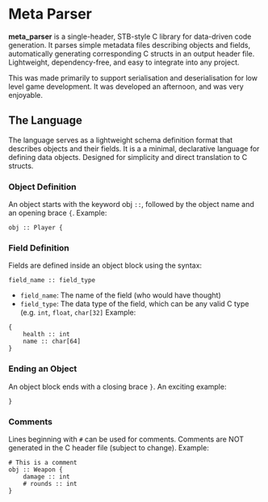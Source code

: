 # Meta Parser
**meta_parser** is a single-header, STB-style C library for data-driven code generation. It parses simple metadata files describing objects and fields, automatically generating corresponding C structs in an output header file. Lightweight, dependency-free, and easy to integrate into any project.

This was made primarily to support serialisation and deserialisation for low level game development. It was developed an afternoon, and was very enjoyable.

## The Language
The language serves as a lightweight schema definition format that describes objects and their fields. It is a a minimal, declarative language for defining data objects. Designed for simplicity and direct translation to C structs.

### Object Definition
An object starts with the keyword obj `::`, followed by the object name and an opening brace `{`.
Example:
```
obj :: Player {
```

### Field Definition
Fields are defined inside an object block using the syntax:
```
field_name :: field_type
```
* `field_name`: The name of the field (who would have thought)
* `field_type`: The data type of the field, which can be any valid C type (e.g. `int`, `float`, `char[32]`
Example:
```
{
    health :: int
    name :: char[64]
}
```

### Ending an Object
An object block ends with a closing brace `}`.
An exciting example:
```
}
```

### Comments
Lines beginning with `#` can be used for comments. Comments are NOT generated in the C header file (subject to change).
Example:
```
# This is a comment
obj :: Weapon {
    damage :: int
    # rounds :: int
}
```
